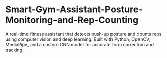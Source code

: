 # Smart-Gym-Assistant-Posture-Monitoring-and-Rep-Counting
A real-time fitness assistant that detects push-up posture and counts reps using computer vision and deep learning. Built with Python, OpenCV, MediaPipe, and a custom CNN model for accurate form correction and tracking.
